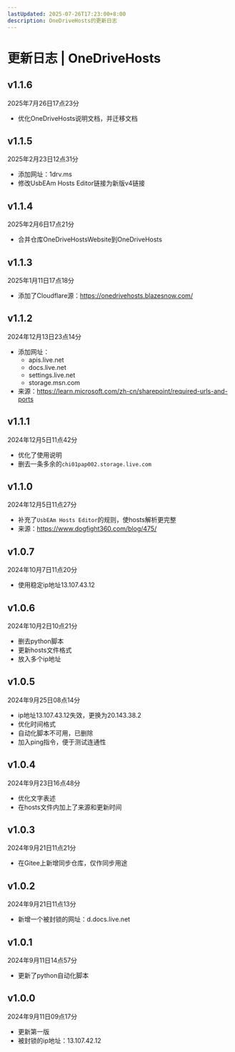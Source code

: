 ```yaml
---
lastUpdated: 2025-07-26T17:23:00+8:00
description: OneDriveHosts的更新日志
---
```


# 更新日志 | OneDriveHosts

## v1.1.6

2025年7月26日17点23分

- 优化OneDriveHosts说明文档，并迁移文档

## v1.1.5

2025年2月23日12点31分

- 添加网址：1drv.ms
- 修改UsbEAm Hosts Editor链接为新版v4链接

## v1.1.4

2025年2月6日17点21分

- 合并仓库OneDriveHostsWebsite到OneDriveHosts

## v1.1.3

2025年1月11日17点18分

- 添加了Cloudflare源：<https://onedrivehosts.blazesnow.com/>

## v1.1.2

2024年12月13日23点14分

- 添加网址：
  - apis.live.net
  - docs.live.net
  - settings.live.net
  - storage.msn.com
- 来源：<https://learn.microsoft.com/zh-cn/sharepoint/required-urls-and-ports>

## v1.1.1

2024年12月5日11点42分

- 优化了使用说明
- 删去一条多余的```chi01pap002.storage.live.com```

## v1.1.0

2024年12月5日11点27分

- 补充了```UsbEAm Hosts Editor```的规则，使hosts解析更完整
- 来源：<https://www.dogfight360.com/blog/475/>

## v1.0.7

2024年10月7日11点20分

- 使用稳定ip地址13.107.43.12

## v1.0.6

2024年10月2日10点21分

- 删去python脚本
- 更新hosts文件格式
- 放入多个ip地址

## v1.0.5

2024年9月25日08点14分

- ip地址13.107.43.12失效，更换为20.143.38.2
- 优化时间格式
- 自动化脚本不可用，已删除
- 加入ping指令，便于测试连通性

## v1.0.4

2024年9月23日16点48分

- 优化文字表述
- 在hosts文件内加上了来源和更新时间

## v1.0.3

2024年9月21日11点21分

- 在Gitee上新增同步仓库，仅作同步用途

## v1.0.2

2024年9月21日11点13分

- 新增一个被封锁的网址：d.docs.live.net

## v1.0.1

2024年9月11日14点57分

- 更新了python自动化脚本

## v1.0.0

2024年9月11日09点17分

- 更新第一版
- 被封锁的ip地址：13.107.42.12
